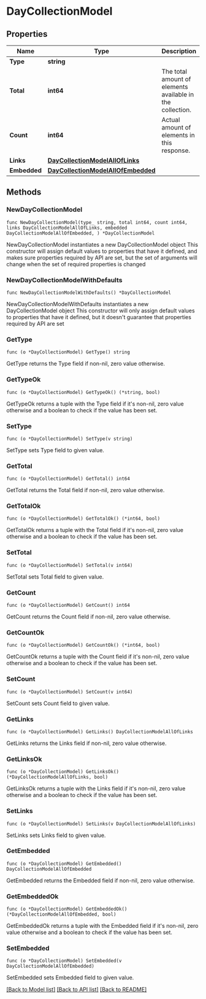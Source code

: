 # DayCollectionModel

## Properties

Name | Type | Description | Notes
------------ | ------------- | ------------- | -------------
**Type** | **string** |  | 
**Total** | **int64** | The total amount of elements available in the collection. | 
**Count** | **int64** | Actual amount of elements in this response. | 
**Links** | [**DayCollectionModelAllOfLinks**](DayCollectionModelAllOfLinks.md) |  | 
**Embedded** | [**DayCollectionModelAllOfEmbedded**](DayCollectionModelAllOfEmbedded.md) |  | 

## Methods

### NewDayCollectionModel

`func NewDayCollectionModel(type_ string, total int64, count int64, links DayCollectionModelAllOfLinks, embedded DayCollectionModelAllOfEmbedded, ) *DayCollectionModel`

NewDayCollectionModel instantiates a new DayCollectionModel object
This constructor will assign default values to properties that have it defined,
and makes sure properties required by API are set, but the set of arguments
will change when the set of required properties is changed

### NewDayCollectionModelWithDefaults

`func NewDayCollectionModelWithDefaults() *DayCollectionModel`

NewDayCollectionModelWithDefaults instantiates a new DayCollectionModel object
This constructor will only assign default values to properties that have it defined,
but it doesn't guarantee that properties required by API are set

### GetType

`func (o *DayCollectionModel) GetType() string`

GetType returns the Type field if non-nil, zero value otherwise.

### GetTypeOk

`func (o *DayCollectionModel) GetTypeOk() (*string, bool)`

GetTypeOk returns a tuple with the Type field if it's non-nil, zero value otherwise
and a boolean to check if the value has been set.

### SetType

`func (o *DayCollectionModel) SetType(v string)`

SetType sets Type field to given value.


### GetTotal

`func (o *DayCollectionModel) GetTotal() int64`

GetTotal returns the Total field if non-nil, zero value otherwise.

### GetTotalOk

`func (o *DayCollectionModel) GetTotalOk() (*int64, bool)`

GetTotalOk returns a tuple with the Total field if it's non-nil, zero value otherwise
and a boolean to check if the value has been set.

### SetTotal

`func (o *DayCollectionModel) SetTotal(v int64)`

SetTotal sets Total field to given value.


### GetCount

`func (o *DayCollectionModel) GetCount() int64`

GetCount returns the Count field if non-nil, zero value otherwise.

### GetCountOk

`func (o *DayCollectionModel) GetCountOk() (*int64, bool)`

GetCountOk returns a tuple with the Count field if it's non-nil, zero value otherwise
and a boolean to check if the value has been set.

### SetCount

`func (o *DayCollectionModel) SetCount(v int64)`

SetCount sets Count field to given value.


### GetLinks

`func (o *DayCollectionModel) GetLinks() DayCollectionModelAllOfLinks`

GetLinks returns the Links field if non-nil, zero value otherwise.

### GetLinksOk

`func (o *DayCollectionModel) GetLinksOk() (*DayCollectionModelAllOfLinks, bool)`

GetLinksOk returns a tuple with the Links field if it's non-nil, zero value otherwise
and a boolean to check if the value has been set.

### SetLinks

`func (o *DayCollectionModel) SetLinks(v DayCollectionModelAllOfLinks)`

SetLinks sets Links field to given value.


### GetEmbedded

`func (o *DayCollectionModel) GetEmbedded() DayCollectionModelAllOfEmbedded`

GetEmbedded returns the Embedded field if non-nil, zero value otherwise.

### GetEmbeddedOk

`func (o *DayCollectionModel) GetEmbeddedOk() (*DayCollectionModelAllOfEmbedded, bool)`

GetEmbeddedOk returns a tuple with the Embedded field if it's non-nil, zero value otherwise
and a boolean to check if the value has been set.

### SetEmbedded

`func (o *DayCollectionModel) SetEmbedded(v DayCollectionModelAllOfEmbedded)`

SetEmbedded sets Embedded field to given value.



[[Back to Model list]](../README.md#documentation-for-models) [[Back to API list]](../README.md#documentation-for-api-endpoints) [[Back to README]](../README.md)


